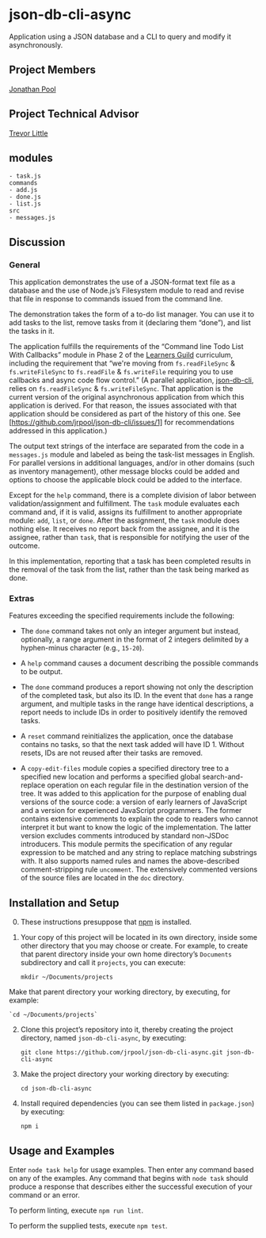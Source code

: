 # json-db-cli-async
Application using a JSON database and a CLI to query and modify it asynchronously.

## Project Members

[Jonathan Pool](https://github.com/jrpool)

## Project Technical Advisor

[Trevor Little](https://github.com/bundacia)

## modules

```
- task.js
commands
- add.js
- done.js
- list.js
src
- messages.js
```

## Discussion

### General

This application demonstrates the use of a JSON-format text file as a database and the use of Node.js’s Filesystem module to read and revise that file in response to commands issued from the command line.

The demonstration takes the form of a to-do list manager. You can use it to add tasks to the list, remove tasks from it (declaring them “done”), and list the tasks in it.

The application fulfills the requirements of the “Command line Todo List With Callbacks” module in Phase 2 of the [Learners Guild][lg] curriculum, including the requirement that “we're moving from `fs.readFileSync` & `fs.writeFileSync` to `fs.readFile` & `fs.writeFile` requiring you to use callbacks and async code flow control.” (A parallel application, [json-db-cli], relies on `fs.readFileSync` & `fs.writeFileSync`. That application is the current version of the original asynchronous application from which this application is derived. For that reason, the issues associated with that application should be considered as part of the history of this one. See [https://github.com/jrpool/json-db-cli/issues/1] for recommendations addressed in this application.)

The output text strings of the interface are separated from the code in a `messages.js` module and labeled as being the task-list messages in English. For parallel versions in additional languages, and/or in other domains (such as inventory management), other message blocks could be added and options to choose the applicable block could be added to the interface.

Except for the `help` command, there is a complete division of labor between validation/assignment and fulfillment. The `task` module evaluates each command and, if it is valid, assigns its fulfillment to another appropriate module: `add`, `list`, or `done`. After the assignment, the `task` module does nothing else. It receives no report back from the assignee, and it is the assignee, rather than `task`, that is responsible for notifying the user of the outcome.

In this implementation, reporting that a task has been completed results in the removal of the task from the list, rather than the task being marked as done.

### Extras

Features exceeding the specified requirements include the following:

- The `done` command takes not only an integer argument but instead, optionally, a range argument in the format of 2 integers delimited by a hyphen-minus character (e.g., `15-20`).

- A `help` command causes a document describing the possible commands to be output.

- The `done` command produces a report showing not only the description of the completed task, but also its ID. In the event that `done` has a range argument, and multiple tasks in the range have identical descriptions, a report needs to include IDs in order to positively identify the removed tasks.

- A `reset` command reinitializes the application, once the database contains no tasks, so that the next task added will have ID 1. Without resets, IDs are not reused after their tasks are removed.

- A `copy-edit-files` module copies a specified directory tree to a specified new location and performs a specified global search-and-replace operation on each regular file in the destination version of the tree. It was added to this application for the purpose of enabling dual versions of the source code: a version of early learners of JavaScript and a version for experienced JavaScript programmers. The former contains extensive comments to explain the code to readers who cannot interpret it but want to know the logic of the implementation. The latter version excludes comments introduced by standard non-JSDoc introducers. This module permits the specification of any regular expression to be matched and any string to replace matching substrings with. It also supports named rules and names the above-described comment-stripping rule `uncomment`. The extensively commented versions of the source files are located in the `doc` directory.

## Installation and Setup

0. These instructions presuppose that [npm][npm] is installed.

1. Your copy of this project will be located in its own directory, inside some other directory that you may choose or create. For example, to create that parent directory inside your own home directory’s `Documents` subdirectory and call it `projects`, you can execute:

    `mkdir ~/Documents/projects`

Make that parent directory your working directory, by executing, for example:

    `cd ~/Documents/projects`

2. Clone this project’s repository into it, thereby creating the project directory, named `json-db-cli-async`, by executing:

    `git clone https://github.com/jrpool/json-db-cli-async.git json-db-cli-async`

2. Make the project directory your working directory by executing:

    `cd json-db-cli-async`

3. Install required dependencies (you can see them listed in `package.json`) by executing:

    `npm i`

## Usage and Examples

Enter `node task help` for usage examples. Then enter any command based on any of the examples. Any command that begins with `node task` should produce a response that describes either the successful execution of your command or an error.

To perform linting, execute `npm run lint`.

To perform the supplied tests, execute `npm test`.

[lg]: https://www.learnersguild.org
[npm]: https://www.npmjs.com/
[json-db-cli]: https://github.com/jrpool/json-db-cli
